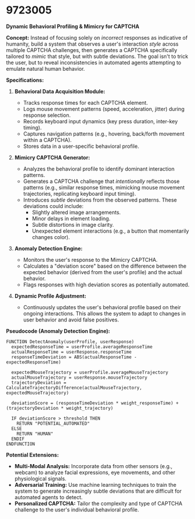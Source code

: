 # 9723005

**Dynamic Behavioral Profiling & Mimicry for CAPTCHA**

**Concept:** Instead of focusing solely on *incorrect* responses as indicative of humanity, build a system that observes a user's interaction *style* across multiple CAPTCHA challenges, then generates a CAPTCHA specifically tailored to *mimic* that style, but with subtle deviations. The goal isn't to trick the user, but to reveal inconsistencies in automated agents attempting to emulate natural human behavior.

**Specifications:**

1.  **Behavioral Data Acquisition Module:**
    *   Tracks response times for each CAPTCHA element.
    *   Logs mouse movement patterns (speed, acceleration, jitter) during response selection.
    *   Records keyboard input dynamics (key press duration, inter-key timing).
    *   Captures navigation patterns (e.g., hovering, back/forth movement within a CAPTCHA).
    *   Stores data in a user-specific behavioral profile.

2.  **Mimicry CAPTCHA Generator:**
    *   Analyzes the behavioral profile to identify dominant interaction patterns.
    *   Generates a CAPTCHA challenge that *intentionally* reflects those patterns (e.g., similar response times, mimicking mouse movement trajectories, replicating keyboard input timing).
    *   Introduces *subtle* deviations from the observed patterns. These deviations could include:
        *   Slightly altered image arrangements.
        *   Minor delays in element loading.
        *   Subtle distortions in image clarity.
        *   Unexpected element interactions (e.g., a button that momentarily changes color).

3.  **Anomaly Detection Engine:**
    *   Monitors the user's response to the Mimicry CAPTCHA.
    *   Calculates a "deviation score" based on the difference between the expected behavior (derived from the user's profile) and the actual behavior.
    *   Flags responses with high deviation scores as potentially automated.

4.  **Dynamic Profile Adjustment:**
    *   Continuously updates the user's behavioral profile based on their ongoing interactions. This allows the system to adapt to changes in user behavior and avoid false positives.

**Pseudocode (Anomaly Detection Engine):**

```
FUNCTION DetectAnomaly(userProfile, userResponse)
  expectedResponseTime = userProfile.averageResponseTime
  actualResponseTime = userResponse.responseTime
  responseTimeDeviation = ABS(actualResponseTime - expectedResponseTime)

  expectedMouseTrajectory = userProfile.averageMouseTrajectory
  actualMouseTrajectory = userResponse.mouseTrajectory
  trajectoryDeviation = CalculateTrajectoryDifference(actualMouseTrajectory, expectedMouseTrajectory)

  deviationScore = (responseTimeDeviation * weight_responseTime) + (trajectoryDeviation * weight_trajectory)

  IF deviationScore > threshold THEN
    RETURN "POTENTIAL_AUTOMATED"
  ELSE
    RETURN "HUMAN"
  ENDIF
ENDFUNCTION
```

**Potential Extensions:**

*   **Multi-Modal Analysis:** Incorporate data from other sensors (e.g., webcam) to analyze facial expressions, eye movements, and other physiological signals.
*   **Adversarial Training:** Use machine learning techniques to train the system to generate increasingly subtle deviations that are difficult for automated agents to detect.
*   **Personalized CAPTCHA:** Tailor the complexity and type of CAPTCHA challenge to the user's individual behavioral profile.